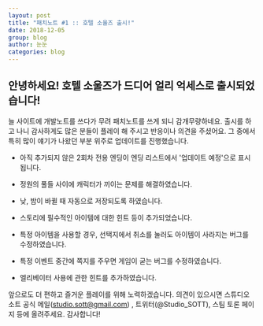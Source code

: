 ```yaml
---
layout: post
title: "패치노트 #1 :: 호텔 소울즈 출시!"
date: 2018-12-05
group: blog
author: 눈눈
categories: blog
---
```


## 안녕하세요! 호텔 소울즈가 드디어 얼리 억세스로 출시되었습니다!


늘 사이트에 개발노트를 쓰다가 무려 패치노트를 쓰게 되니 감개무량하네요. 출시를 하고 나니 감사하게도 많은 분들이 플레이 해 주시고 반응이나 의견을 주셨어요. 그 중에서 특히 많이 얘기가 나왔던 부분 위주로 업데이트를 진행했습니다.



- 아직 추가되지 않은 2회차 전용 엔딩이 엔딩 리스트에서 '업데이트 예정'으로 표시됩니다.

- 정원의 풀들 사이에 캐릭터가 끼이는 문제를 해결하였습니다.

- 낮, 밤이 바뀔 때 자동으로 저장되도록 하였습니다.

- 스토리에 필수적인 아이템에 대한 힌트 등이 추가되었습니다.

- 특정 아이템을 사용할 경우, 선택지에서 취소를 눌러도 아이템이 사라지는 버그를 수정하였습니다.

- 특정 이벤트 중간에 쪽지를 주우면 게임이 굳는 버그를 수정하였습니다.

- 엘리베이터 사용에 관한 힌트를 추가하였습니다.



앞으로도 더 편하고 즐거운 플레이를 위해 노력하겠습니다. 의견이 있으시면 스튜디오 소트 공식 메일(studio.sott@gmail.com) , 트위터(@Studio_SOTT), 스팀 토론 페이지 등에 올려주세요. 감사합니다!
